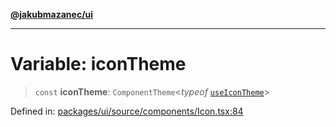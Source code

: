 [**@jakubmazanec/ui**](../README.md)

---

# Variable: iconTheme

> `const` **iconTheme**: `ComponentTheme`\<_typeof_ [`useIconTheme`](useIconTheme.md)\>

Defined in:
[packages/ui/source/components/Icon.tsx:84](https://github.com/jakubmazanec/tools/blob/dccfe8e5cee218e88ff4db59e4bf460975897c58/packages/ui/source/components/Icon.tsx#L84)
